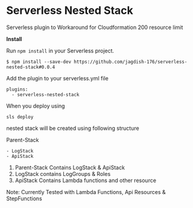 # Serverless Nested Stack
Serverless plugin to Workaround for Cloudformation 200 resource limit 

**Install**

Run `npm install` in your Serverless project.

    $ npm install --save-dev https://github.com/jagdish-176/serverless-nested-stack#0.0.4

Add the plugin to your serverless.yml file

    plugins:
      - serverless-nested-stack


When you deploy using 

    sls deploy 

nested stack will be created using following structure

Parent-Stack

    - LogStack
    - ApiStack

1) Parent-Stack Contains LogStack & ApiStack
2) LogStack contains LogGroups & Roles
3) ApiStack Contains Lambda functions and other resource

Note: Currently Tested with Lambda Functions, Api Resources & StepFunctions
